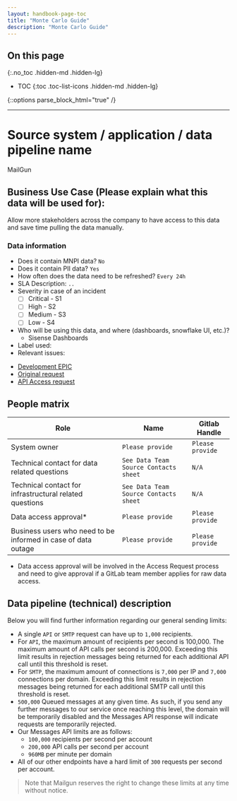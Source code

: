 ```yaml
---
layout: handbook-page-toc
title: "Monte Carlo Guide"
description: "Monte Carlo Guide"
---
```


## On this page
{:.no_toc .hidden-md .hidden-lg}

- TOC
{:toc .toc-list-icons .hidden-md .hidden-lg}

{::options parse_block_html="true" /}

---
 
# Source system / application / data pipeline name

MailGun

## Business Use Case (Please explain what this data will be used for):
 
Allow more stakeholders across the company to have access to this data and save time pulling the data manually.

### Data information 

* Does it contain MNPI data? `No`
* Does it contain PII data? `Yes`
* How often does the data need to be refreshed? `Every 24h`
* SLA Description: `..`
* Severity in case of an incident
  - [ ] Critical - S1
  - [ ] High - S2
  - [ ] Medium - S3
  - [ ] Low - S4
* Who will be using this data, and where (dashboards, snowflake UI, etc.)?
  - Sisense Dashboards
* Label used:
 * Relevant issues:
  - [Development EPIC](https://gitlab.com/groups/gitlab-data/-/epics/580)
  - [Original request](https://gitlab.com/gitlab-data/analytics/-/issues/8149)
  - [API Access request](https://gitlab.com/gitlab-com/team-member-epics/access-requests/-/issues/15558)
 
## People matrix
| Role | Name | Gitlab Handle |
| ---- | ---- | ------------- |
| System owner | `Please provide` | `Please provide` | 
| Technical contact for data related questions | `See Data Team Source Contacts sheet` | `N/A` |
| Technical contact for infrastructural related questions | `See Data Team Source Contacts sheet` | `N/A` |
| Data access approval* | `Please provide` | `Please provide` |
| Business users who need to be informed in case of data outage | `Please provide` | `Please provide` |
 
* Data access approval will be involved in the Access Request process and need to give approval if a GitLab team member applies for raw data access.
 
## Data pipeline (technical) description

Below you will find further information regarding our general sending limits:
 
* A single `API` or `SMTP` request can have up to `1,000` recipients.
* For `API`, the maximum amount of recipients per second is 100,000. The maximum amount of API calls per second is 200,000. Exceeding this limit results in rejection messages being returned for each additional API call until this threshold is reset.
* For `SMTP`, the maximum amount of connections is `7,000` per IP and `7,000` connections per domain. Exceeding this limit results in rejection messages being returned for each additional SMTP call until this threshold is reset.
* `500,000` Queued messages at any given time. As such, if you send any further messages to our service once reaching this level, the domain will be temporarily disabled and the Messages API response will indicate requests are temporarily rejected.
* Our Messages API limits are as follows:
    * `100,000` recipients per second per account
    * `200,000` API calls per second per account
    * `960MB` per minute per domain
* All of our other endpoints have a hard limit of `300` requests per second per account.
 
> Note that Mailgun reserves the right to change these limits at any time without notice.